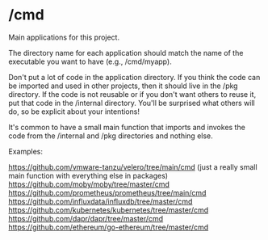 # /cmd

Main applications for this project.

The directory name for each application should match the name of the executable you want to have (e.g., /cmd/myapp).

Don't put a lot of code in the application directory. If you think the code can be imported and used in other projects, then it should live in the /pkg directory. If the code is not reusable or if you don't want others to reuse it, put that code in the /internal directory. You'll be surprised what others will do, so be explicit about your intentions!

It's common to have a small main function that imports and invokes the code from the /internal and /pkg directories and nothing else.

Examples:

https://github.com/vmware-tanzu/velero/tree/main/cmd (just a really small main function with everything else in packages)
https://github.com/moby/moby/tree/master/cmd
https://github.com/prometheus/prometheus/tree/main/cmd
https://github.com/influxdata/influxdb/tree/master/cmd
https://github.com/kubernetes/kubernetes/tree/master/cmd
https://github.com/dapr/dapr/tree/master/cmd
https://github.com/ethereum/go-ethereum/tree/master/cmd
